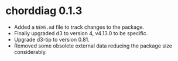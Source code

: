 # chorddiag 0.1.3

* Added a `NEWS.md` file to track changes to the package.
* Finally upgraded d3 to version 4, v4.13.0 to be specific.
* Upgrade d3-tip to version 0.81.
* Removed some obsolete external data reducing the package size considerably.
